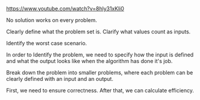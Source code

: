 https://www.youtube.com/watch?v=8hly31xKli0

No solution works on every problem.

Clearly define what the problem set is.
Clarify what values count as inputs.

Identify the worst case scenario.

In order to Identify the problem, we need to specify how the input is defined and what the output looks like when the algorithm has done it's job.

Break down the problem into smaller problems, where each problem can be clearly defined with an input and an output.

First, we need to ensure correctness. 
After that, we can calculate efficiency.

